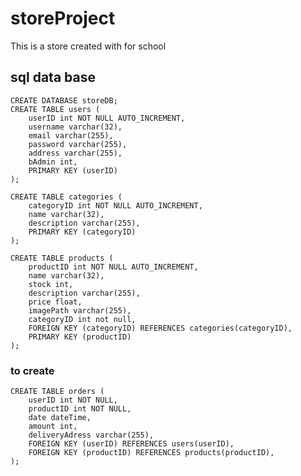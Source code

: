 # storeProject

This is a store created with for school

## sql data base

    CREATE DATABASE storeDB;
    CREATE TABLE users (
        userID int NOT NULL AUTO_INCREMENT,
        username varchar(32),
        email varchar(255),
        password varchar(255),
        address varchar(255),
        bAdmin int,
        PRIMARY KEY (userID)
    );

    CREATE TABLE categories (
        categoryID int NOT NULL AUTO_INCREMENT,
        name varchar(32),
        description varchar(255),
        PRIMARY KEY (categoryID)
    );

    CREATE TABLE products (
        productID int NOT NULL AUTO_INCREMENT,
        name varchar(32),
        stock int,
        description varchar(255),
        price float,
        imagePath varchar(255),
        categoryID int not null,
        FOREIGN KEY (categoryID) REFERENCES categories(categoryID),
        PRIMARY KEY (productID)
    );

### to create

    CREATE TABLE orders (
        userID int NOT NULL,
        productID int NOT NULL,
        date dateTime,
        amount int,
        deliveryAdress varchar(255),
        FOREIGN KEY (userID) REFERENCES users(userID),
        FOREIGN KEY (productID) REFERENCES products(productID),
    );
